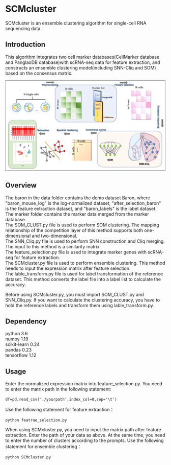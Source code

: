# SCMcluster
SCMcluster is an ensemble clustering algorithm for single-cell RNA sequencing data.

## Introduction
This algorithm integrates two cell marker databases(CellMarker database and PanglaoDB database)with scRNA-seq data for feature extraction, and constructs an ensemble clustering model(including SNN-Cliq and SOM) based on the consensus matrix.

![image](https://github.com/HaoWuLab-Bioinformatics/SCMcluster/blob/main/flowchart.png)
## Overview
The baron in the data folder contains the demo dataset Baron, where "baron_mouse_log" is the log-normalized dataset, "after_selection_baron" is the feature extraction dataset, and "baron_labels" is the label dataset. The marker folder contains the marker data merged from the marker database.    
The SOM_CLUST.py file is used to perform SOM clustering. The mapping relationship of the competition layer of this method supports both one-dimensional and two-dimensional.          
The SNN_Cliq.py file is used to perform SNN construction and Cliq merging. The input to this method is a similarity matrix.     
The feature_selection.py file is used to integrate marker genes with scRNA-seq for feature extraction.            
The SCMcluster.py file is used to perform ensemble clustering. This method needs to input the expression matrix after feature selection.         
The lable_transform.py file is used for label transformation of the reference dataset. This method converts the label file into a label list to calculate the accuracy.

Before using SCMcluster.py, you must import SOM_CLUST.py and SNN_Cliq.py.  If you want to calculate the clustering accuracy, you have to hold the reference labels and transform them using lable_transform.py.

## Dependency
python 3.6    
numpy 1.19  
scikit-learn 0.24   
pandas 0.23   
tensorflow 1.12 

## Usage
Enter the normalized expression matrix into feature_selection.py. You need to enter the matrix path in the following statement: 

` df=pd.read_csv('./yourpath',index_col=0,sep='\t') `    

Use the following statement for feature extraction：    

` python featrue_selection.py `

When using SCMcluster.py, you need to input the matrix path after feature extraction. Enter the path of your data as above. At the same time, you need to enter the number of clusters according to the prompts. Use the following statement for ensemble clustering：

` python SCMcluster.py `
